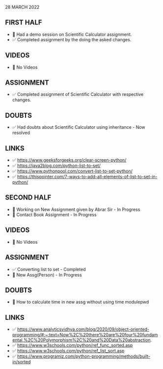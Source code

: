 28 MARCH 2022

## FIRST HALF

- 🚧 Had a demo session on Scientific Calculator assignment.
- ✅ Completed assignment by the doing the asked changes.

## VIDEOS

- 🚫 No Videos

## ASSIGNMENT

- ✅ Completed assignment of Scientific Calculator with respective changes.

## DOUBTS

- ✅ Had doubts about Scientific Calculator using inheritance - Now resolved

## LINKS

- ✅ https://www.geeksforgeeks.org/clear-screen-python/
- ✅ https://java2blog.com/python-list-to-set/
- ✅ https://www.pythonpool.com/convert-list-to-set-python/
- ✅ https://thispointer.com/7-ways-to-add-all-elements-of-list-to-set-in-python/

## SECOND HALF

- 🚧 Working on New Assignment given by Abrar Sir - In Progress
- 🚧 Contact Book Assignment - In Progress

## VIDEOS

- 🚫 No Videos

## ASSIGNMENT

- ✅ Converting list to set - Completed
- 🚧 New Assg(Person) - In Progress

## DOUBTS

- 🚧 How to calculate time in new assg without using time modulepwd

## LINKS

- ✅ https://www.analyticsvidhya.com/blog/2020/09/object-oriented-programming/#:~:text=Now%2C%20there%20are%20four%20fundamental,%2C%20Polymorphism%2C%20and%20Data%20abstraction.
- ✅ https://www.w3schools.com/python/ref_func_sorted.asp
- ✅ https://www.w3schools.com/python/ref_list_sort.asp
- ✅ https://www.programiz.com/python-programming/methods/built-in/sorted 

